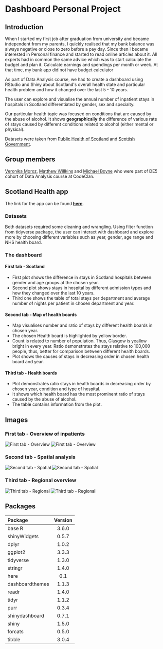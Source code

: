 # Dashboard Personal Project

## Introduction
When I started my first job after graduation from university and became independent from my parents, I quickly realised that my bank balance was always negative or close to zero before a pay day. Since then I became interested in Personal finance and started to read online articles about it. All experts had in common the same advice which was to start calculate the budget and plan it. Calculate earnings and spendings per month or week. At that time, my bank app did not have budget calculator 


As part of Data Analysis course, we had to create a dashboard using RStudio and Shiny about Scotland's overall health state and particular health problem and how it changed over the last 5 - 10 years.

The user can explore and visualise the annual number of inpatient stays in hospitals in Scotland differentiated by gender, sex and specialty.

Our particular health topic was focused on  conditions that are caused by the abuse of alcohol. It shows **geographically** the difference of various rate of stays caused by different conditions related to alcohol (either mental or physical). 

Datasets were taken from [Public Health of Scotland](https://www.opendata.nhs.scot/dataset/annual-inpatient-and-daycase-activity)
and [Scottish Government](https://statistics.gov.scot/resource?uri=http%3A%2F%2Fstatistics.gov.scot%2Fdata%2Falcohol-related-hospital-statistics).

## Group members 
[Veronika Moroz](https://github.com/vpetrova13),
[Matthew Willkins](https://github.com/matthewwillkins) and
[Michael Boyne](https://github.com/Michael-Boyne) who were part of DE5 cohort of Data Analysis course at CodeClan.

## Scotland Health app
The link for the app can be found **[here](https://veronika13.shinyapps.io/group_project)**.

### Datasets 
Both datasets required some cleaning and wrangling. Using filter function from tidyverse package, the user can interact with dashboard and explore more by choosing different variables such as year, gender, age range and NHS health board.

### The dashboard
#### First tab - Scotland
* First plot shows the difference in stays in Scotland hospitals between gender and age groups at the chosen year. 
* Second plot shows stays in hospital by different admission types and how they changed over the last 10 years. 
* Third one shows the table of total stays per department and average number of nights per patient in chosen department and year.

#### Second tab - Map of health boards
* Map visualises number and ratio of stays by different health boards in chosen year.
* The chosen Health board is highlighted by yellow border.
* Count is related to number of population. Thus, Glasgow is yeallow bright in every year. Ratio demonstrates the stays relative to 100,000 people, thus, better for comparison between different health boards.  
* Plot shows the causes of stays in decreasing order in chosen health board and year.  

#### Third tab - Health boards
* Plot demonstrates ratio stays in health boards in decreasing order by chosen year, condition and type of hospital.
* It shows which health board has the most prominent ratio of stays caused by the abuse of alcohol. 
* The table contains information from the plot.

## Images 
### First tab - Overview of inpatients 
![First tab - Overview](images/1st_tab_plot_gender.png)
![First tab - Overview](images/1st_tab_plot_table.png)
### Second tab - Spatial analysis
![Second tab - Spatial](images/2nd_tab_map.png)
![Second tab - Spatial](images/2nd_tab_plot.png)
### Third tab - Regional overview
![Third tab - Regional](images/3rd_tab_plot.png)
![Third tab - Regional](images/3rd_tab_table.png)

## Packages
| Package      | Version    
| :------------- | :----------: 
base R | 3.6.0 |
shinyWidgets | 0.5.7 | 
dplyr | 1.0.2 |
ggplot2 | 3.3.3 |
tidyverse | 1.3.0 |
stringr | 1.4.0 |
here | 0.1 |
dashboardthemes | 1.1.3 |
readr | 1.4.0 |
tidyr | 1.1.2 |
purr | 0.3.4 |
shinydashboard | 0.7.1 |
shiny | 1.5.0 |
forcats | 0.5.0 |
tibble | 3.0.4 |
